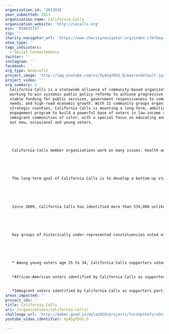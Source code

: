 ```yaml
---
organization_id: '2013026'
year_submitted: 2013
organization_name: California Calls
organization_website: 'http://cacalls.org'
ein: '954635737'
zip: ''
charity_navigator_url: 'https://www.charitynavigator.org/index.cfm?bay=search.profile&ein=954635737'
ntee_type: ''
tags_indicators:
  - Social Connectedness
twitter: ''
instagram: ''
facebook: ''
org_type: Nonprofit
project_image: 'http://img.youtube.com/vi/XyASgYDVS_Q/maxresdefault.jpg'
project_video: ''
org_summary: >-
  California Calls is a statewide alliance of community-based organizations
  working to win systemic public policy reforms to achieve progressive taxation,
  stable funding for public services, government responsiveness to community
  needs, and high-road economic growth. With 31 community groups organized in 11
  strategic counties, California Calls is mounting a long-term, ambitious civic
  engagement program to build a powerful base of voters in low-income and
  immigrant communities of color, with a special focus on educating and turning
  out new, occasional and young voters.
   
   
   
   
   
   California Calls member organizations work on many issues: health and human services, education, immigrant’s rights, environmental justice, housing, jobs, living wages. In addition to the electoral mobilization program, the member organizations employ a broad range of strategies to advance their work: grassroots community organizing, leadership development, policy research, direct action, legislative advocacy, and public policy campaigns. 
   
   
   
   
   
   The long-term goal of California Calls is to develop a bottom-up statewide alliance of organizations with the power to turn out 500,000 supporters of progressive tax and fiscal reforms who normally do not participate in elections. In addition, California Calls actively works to build collaborations with other statewide organizations who share the same vision of renewing the “California Dream” wherein the state can offer a world class public education system, a vital social safety net, and a modern public infrastructure to support dynamic and sustainable economic growth.
   
   
   
   
   
   Since 2009, California Calls has identified more than 574,000 unlikely voters in 11 counties across the state who express support for progressive tax and budget policies. In November 2012, the California Calls Action Fund supported Proposition 30 (see video), a ballot measure which has already generated over $6 billion annually for California’s K-12 schools and the UC/CSU higher education systems. Through a massive “ground game” of get-out-the-vote activities, California Calls contacted 293,613 voters, of which 80% made it to the polls! This compared with average statewide voter turnout of only 71%. These voters represented a crucial margin of victory, providing over 3% of the statewide vote total for new funding for education, social service and public safety programs. 
   
   
   
   
   
   Key groups of historically under-represented constituencies voted at even higher margins: 
   
   
   
   
   
   * Among young voters age 25 to 34, California Calls supporters voted at a rate of 72% compared to the statewide average of only 57%--a 15% point increase!
   
   
   *African-American voters identified by California Calls as supporters participated at a rate of 85%, compared to 67% of African-American voters statewide—an 18% point increase! 
   
   
   *Immigrant voters identified by California Calls as supporters participated at an average rate of 81%, compared to a statewide average of 68%--a 13% point increase
areas_impacted: ''
project_ids: ''
title: California Calls
uri: /organizations/california-calls/
challenge_url: 'http://maker.good.is/myla2050/projects/TurnUptheTurnOut.html'
youtube_video_identifier: XyASgYDVS_Q

---
```

